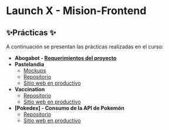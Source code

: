 # Launch X - Mision-Frontend

## ✨Prácticas ✨

A continuación se presentan las prácticas realizadas en el curso:
- **Abogabot - [Requerimientos del proyecto](./1.%20Abogabot/requerimientos.md)**
- **Pastelandia**
  * [Mockups](./2.%20Pastelandia/Pasteler%C3%ADa.pdf)
  * [Repositorio](./2.%20Pastelandia/)
  * [Sitio web en productivo](https://charming-meerkat-0be62a.netlify.app/index.html)
- **Vaccination**
  * [Repositorio](./3.%20Vaccination/)
  * [Sitio web en productivo](https://golden-faun-e0704f.netlify.app)
- **[Pokedex] - Consumo de la API de Pokemón**
  * [Repositorio](./4.%20Pokedex/)
  * [Sitio web en productivo](https://venerable-gaufre-c0dce7.netlify.app)